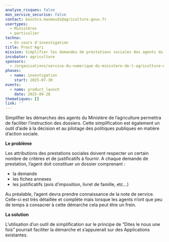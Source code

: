 ```yaml
---
analyse_risques: false
mon_service_securise: false
contact: bouchra.masmoudi@agriculture.gouv.fr
usertypes:
  - Ministères
  - particulier
techno:
  - En cours d'investigation
title: Prest'Agri
mission: Simplifier les demandes de prestations sociales des agents du ministère de l'Agriculture et de la Souveraineté alimentaire
incubator: agriculture
sponsors:
  - /organisations/service-du-numerique-du-ministere-de-l-agriculture-et-de-la-souverainete-alimentaire
phases:
  - name: investigation
    start: 2025-07-30
events:
  - name: product_launch
    date: 2025-09-28
thematiques: []
link: ''
---
```

Simplifier les démarches des agents du Ministère de l’agriculture permettra de faciliter l’instruction des dossiers. Cette simplification est également un outil d’aide à la décision et au pilotage des politiques publiques en matière d’action sociale.

**Le problème**

Les attributions des prestations sociales doivent respecter un certain nombre de critères et de justificatifs à fournir. A chaque demande de prestation, l’agent doit constituer un dossier comprenant :

- la demande
- les fiches annexes
- les justificatifs (avis d’imposition, livret de famille, etc…)

Au préalable, l’agent devra prendre connaissance de la note de service. Celle-ci est très détaillée et complète mais lorsque les agents n’ont que peu de temps à consacrer à cette démarche cela peut être un frein.

**La solution**

L’utilisation d’un outil de simplification sur le principe de “Dites le nous une fois” pourrait faciliter la démarche et s’appuierait sur des Applications existantes.








